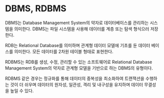 # DBMS, RDBMS

DBMS는 Database Management System의 약자로 데이터베이스를 관리하는 시스템을 의미한다. DBMS는 파일 시스템을 사용해 데이터를 계층 또는 탐색 형식으러 저장한다.

RDB는 Relational Database를 의미하며 관계형 데이터 모델에 기초를 둔 데이터 베이스를 의미한다. 모든 데이터를 2차원 테이블 형태로 표현한다.

RDBMS는 RDB를 생성, 수정, 관리할 수 있는 소프트웨어로 Relational Database Management System의 약자로 관계형 모델을 기반으로 하는 DBMS의 유형이다.

RDBMS 같은 경우는 정규화를 통해 데이터의 중복성을 최소화하여 트랜잭션을 수행하는 것이 더 쉬우며 데이터의 원자성, 일관성, 격리 및 내구성을 유지하며 데이터 무결성을 높일 수 있다.

